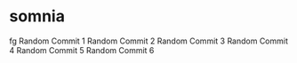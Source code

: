 # somnia
fg
Random Commit 1
Random Commit 2
Random Commit 3
Random Commit 4
Random Commit 5
Random Commit 6
